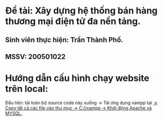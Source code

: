<h1> Đề tài: Xây dựng hệ thống bán hàng thương mại điện tử đa nền tảng. </h1>
<h2> Sinh viên thực hiện: Trần Thành Phố.  </h2>
<h2> MSSV: 200501022 </h2>
<h1>Hướng dẫn cấu hình chạy website trên local: </h1> 
Đầu tiên: tải toàn bộ source code này xuống ->
Tải ứng dụng xampp tại <a href ="https://www.apachefriends.org/download.html" đây </a>
-> Copy tất cả các file vào thư mục -> C://xampp -> Khởi động Apache và MYSQL.
